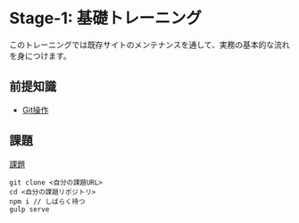 # Stage-1: 基礎トレーニング

このトレーニングでは既存サイトのメンテナンスを通して、実務の基本的な流れを身につけます。

## 前提知識

- [Git操作](https://drive.google.com/drive/u/0/folders/0BwhcbXxSdjGibFRtZDlFcFBmV1E)

## 課題

[課題](https://classroom.github.com/a/aK4sv0P7)

```
git clone <自分の課題URL>
cd <自分の課題リポジトリ>
npm i // しばらく待つ
gulp serve
```